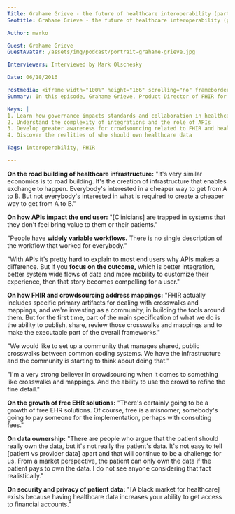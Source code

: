```yaml
---
Title: Grahame Grieve - the future of healthcare interoperability (part 3)
Seotitle: Grahame Grieve - the future of healthcare interoperability (part 3)

Author: marko

Guest: Grahame Grieve
GuestAvatar: /assets/img/podcast/portrait-grahame-grieve.jpg

Interviewers: Interviewed by Mark Olschesky

Date: 06/18/2016

Postmedia: <iframe width="100%" height="166" scrolling="no" frameborder="no" src="https://w.soundcloud.com/player/?url=https%3A//api.soundcloud.com/tracks/274588784&amp;color=1055ff&amp;auto_play=false&amp;hide_related=false&amp;show_comments=true&amp;show_user=true&amp;show_reposts=false"></iframe>
Summary: In this episode, Grahame Grieve, Product Director of FHIR for HL7 continues his last interview in a three-part series with Catalyze. Mark Olschesky, Catalyze's Chief Data Officer questions Grieve about "The Economics of FHIR and Interoperability" for this last interview. The economics of FHIR is a passionate subject for Grieve for which he recognizes that no pat answers exist. In this interview, Grieve contextualizes the questions and provides possible answers that only time will prove out. After the interview, [read more about the FHIR standard](https://fhir.catalyze.io/) here.

Keys: |
1. Learn how governance impacts standards and collaboration in healthcare
2. Understand the complexity of integrations and the role of APIs
3. Develop greater awareness for crowdsourcing related to FHIR and healthcare technology advancements
4. Discover the realities of who should own healthcare data

Tags: interoperability, FHIR

---
```

**On the road building of healthcare infrastructure:** "It's very similar economics is to road building. It's the creation of infrastructure that enables exchange to happen. Everybody's interested in a cheaper way to get from A to B. But not everybody's interested in what is required to create a cheaper way to get from A to B."

**On how APIs impact the end user:** "[Clinicians] are trapped in systems that they don't feel bring value to them or their patients."

"People have **widely variable workflows.** There is no single description of the workflow that worked for everybody."

"With APIs it's pretty hard to explain to most end users why APIs makes a difference. But if you **focus on the outcome,** which is better integration, better system wide flows of data and more mobility to customize their experience, then that story becomes compelling for a user."

**On how FHIR and crowdsourcing address mappings:** "FHIR actually includes specific primary artifacts for dealing with crosswalks and mappings, and we're investing as a community, in building the tools around them. But for the first time, part of the main specification of what we do is the ability to publish, share, review those crosswalks and mappings and to make the executable part of the overall frameworks."

"We would like to set up a community that manages shared, public crosswalks between common coding systems. We have the infrastructure and the community is starting to think about doing that."

"I'm a very strong believer in crowdsourcing when it comes to something like crosswalks and mappings. And the ability to use the crowd to refine the fine detail."

**On the growth of free EHR solutions:** "There's certainly going to be a growth of free EHR solutions. Of course, free is a misnomer, somebody's going to pay someone for the implementation, perhaps with consulting fees."

**On data ownership:** "There are people who argue that the patient should really own the data, but it's not really the patient's data. It's not easy to tell [patient vs provider data] apart and that will continue to be a challenge for us. From a market perspective, the patient can only own the data if the patient pays to own the data. I do not see anyone considering that fact realistically."

**On security and privacy of patient data:** "[A black market for healthcare] exists because having healthcare data increases your ability to get access to financial accounts."
